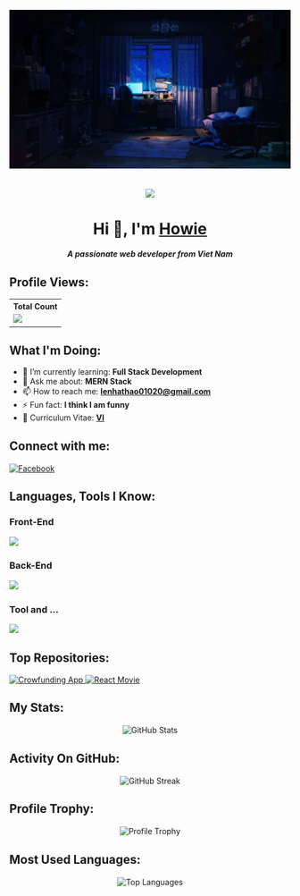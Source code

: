 [![MasterHead](./asset/R.gif)](https://github.com/HowToRiseUp)

<p align="center">
<br/>
    <img
        align="center"
        src="https://readme-typing-svg.demolab.com?font=Fira+Code&pause=1000&color=42F3F7FF&width=435&lines=1+%2B+years+of+coding+experience;Code+is+my+life&center=true&width=700&height=45&vCenter=true&pause=1000&size=25"
    />
</p>

<h1 align="center">Hi 👋, I'm <a href="https://github.com/HowToRiseUp">Howie</a></h1>
<h5 align="center">A passionate web developer from Viet Nam</h5>

## Profile Views:

<table>
    <tr>
        <th>Total Count</th>
    </tr>
    <tr>
        <td>
            <a href="https://github.com/vulebaolong"> <img src="https://komarev.com/ghpvc/?username=vulebaolong&style=for-the-badge&color=brightgreen" /> </a>
        </td>
    </tr>
</table>

## What I'm Doing:

- 🌱 I’m currently learning: **Full Stack Development**
- 💬 Ask me about: **MERN Stack**
- 📫 How to reach me: **lenhathao01020@gmail.com**
- ⚡ Fun fact: **I think I am funny**
- 📄 Curriculum Vitae: **<a href="https://drive.google.com/file/d/1Z_OT_aY9h1cIIxvqSz57_KPIHiF34XeG/view" target="blank">VI</a>**

## Connect with me:

<p align="left">
    <a href="https://www.facebook.com/shiba.hao.3/" target="blank">
        <img align="center" src="https://raw.githubusercontent.com/rahuldkjain/github-profile-readme-generator/master/src/images/icons/Social/facebook.svg" alt="Facebook" height="30" width="40"/>
    </a>
    
</p>

## Languages, Tools I Know:

### Front-End

<p align="left">
    <img
        src="https://skillicons.dev/icons?i=ts,react,redux,js,tailwind,bootstrap,sass,css,html"
    />
</p>

### Back-End

<p align="left">
    <img
        src="https://skillicons.dev/icons?i=nodejs,mongodb,nestjs,express,mysql,ts,js,docker,firebase"
    />
</p>

### Tool and ...

<p align="left">
    <img
        src="https://skillicons.dev/icons?i=postman,figma,github,git"
    />
</p>

## Top Repositories:

<p align="left">
    <a href="https://github.com/HowToRiseUp/Crowfunding-App">
        <img width="278" src="https://denvercoder1-github-readme-stats.vercel.app/api/pin/?username=HowToRiseUp&repo=Crowfunding-App&theme=react&bg_color=1F222E&title_color=42F3F7FF&hide_border=true&icon_color=F8D866&show_icons=false" alt="Crowfunding App" />
    </a>
    <a href="https://github.com/HowToRiseUp/React-Movie">
        <img width="278" src="https://denvercoder1-github-readme-stats.vercel.app/api/pin/?username=HowToRiseUp&repo=React-Movie&theme=react&bg_color=1F222E&title_color=42F3F7FF&hide_border=true&icon_color=F8D866&show_icons=false" alt="React Movie" />
    </a>
</p>

## My Stats:

<p align="center">
    <img align="center" src="https://github-readme-stats.vercel.app/api?username=HowToRiseUp&show_icons=true&locale=en&theme=tokyonight&hide_border=true" alt="GitHub Stats" />
</p>

## Activity On GitHub:

<p align="center">
    <img align="center" src="https://github-readme-streak-stats.herokuapp.com/?user=HowToRiseUp&theme=tokyonight&hide_border=true" alt="GitHub Streak" />
</p>

## Profile Trophy:

<p align="center">
    <img align="center" src="https://github-profile-trophy.vercel.app/?username=HowToRiseUp&theme=tokyonight&no-frame=true&row=1&column=2&rank=-?" alt="Profile Trophy" />
</p>

## Most Used Languages:

<p align="center">
    <img align="center" src="https://github-readme-stats.vercel.app/api/top-langs?username=HowToRiseUp&show_icons=true&locale=en&layout=compact&theme=tokyonight&hide_border=true" alt="Top Languages" />
</p>
